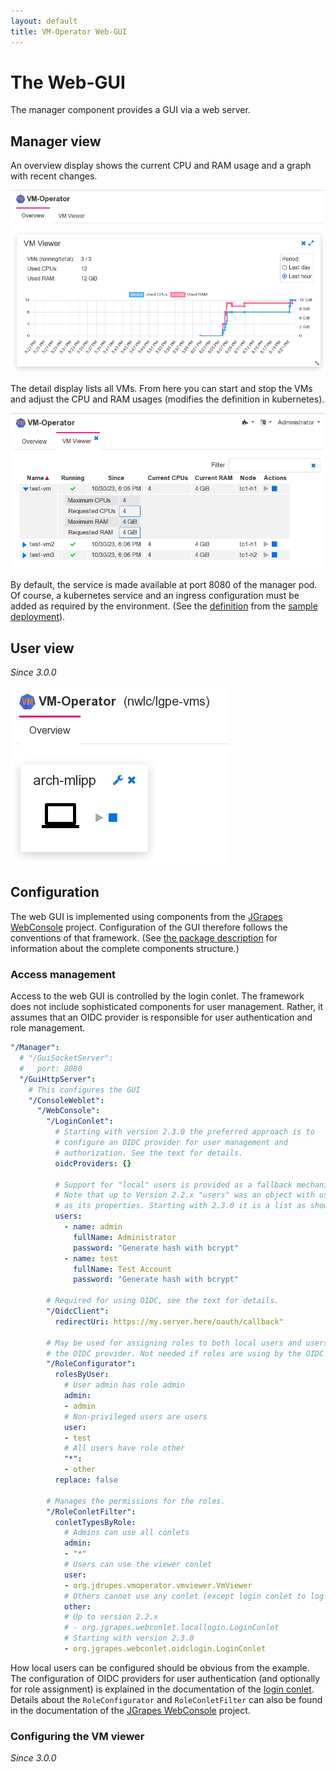 ```yaml
---
layout: default
title: VM-Operator Web-GUI
---
```


# The Web-GUI

The manager component provides a GUI via a web server.

## Manager view

An overview display shows the current CPU and RAM usage and a graph
with recent changes.

![VM-Operator GUI](VM-Operator-GUI-preview.png)

The detail display lists all VMs. From here you can start and stop
the VMs and adjust the CPU and RAM usages (modifies the definition
in kubernetes).

![VM-Operator GUI](VM-Operator-GUI-view.png)

By default, the service is made available at port 8080 of the manager 
pod. Of course, a kubernetes service and an ingress configuration must
be added as required by the environment. (See the 
[definition](https://github.com/mnlipp/VM-Operator/blob/main/deploy/vmop-service.yaml)
from the
[sample deployment](https://github.com/mnlipp/VM-Operator/tree/main/deploy)).

## User view

*Since 3.0.0*

![VM-Viewer](VmViewer-preview.png)


## Configuration

The web GUI is implemented using components from the
[JGrapes WebConsole](https://mnlipp.github.io/jgrapes/WebConsole.html)
project. Configuration of the GUI therefore follows the conventions
of that framework. (See
[the package description](latest-release/javadoc/org/jdrupes/vmoperator/manager/package-summary.html)
for information about the complete components structure.)

### Access management

Access to the web GUI is controlled by the login conlet. The framework
does not include sophisticated components for user management. Rather,
it assumes that an OIDC provider is responsible for user authentication
and role management.

```yaml
"/Manager":
  # "/GuiSocketServer":
  #   port: 8080
  "/GuiHttpServer":
    # This configures the GUI
    "/ConsoleWeblet":
      "/WebConsole":
        "/LoginConlet":
          # Starting with version 2.3.0 the preferred approach is to
          # configure an OIDC provider for user management and
          # authorization. See the text for details.
          oidcProviders: {}
          
          # Support for "local" users is provided as a fallback mechanism.
          # Note that up to Version 2.2.x "users" was an object with user names
          # as its properties. Starting with 2.3.0 it is a list as shown.
          users:
            - name: admin
              fullName: Administrator
              password: "Generate hash with bcrypt"
            - name: test
              fullName: Test Account
              password: "Generate hash with bcrypt"
              
        # Required for using OIDC, see the text for details.
        "/OidcClient":
          redirectUri: https://my.server.here/oauth/callback"
          
        # May be used for assigning roles to both local users and users from
        # the OIDC provider. Not needed if roles are using by the OIDC provider.
        "/RoleConfigurator":
          rolesByUser:
            # User admin has role admin
            admin:
            - admin
            # Non-privileged users are users
            user:
            - test
            # All users have role other
            "*":
            - other
          replace: false
          
        # Manages the permissions for the roles.
        "/RoleConletFilter":
          conletTypesByRole:
            # Admins can use all conlets
            admin:
            - "*"
            # Users can use the viewer conlet
            user:
            - org.jdrupes.vmoperator.vmviewer.VmViewer
            # Others cannot use any conlet (except login conlet to log out)
            other:
            # Up to version 2.2.x
            # - org.jgrapes.webconlet.locallogin.LoginConlet
            # Starting with version 2.3.0
            - org.jgrapes.webconlet.oidclogin.LoginConlet
```

How local users can be configured should be obvious from the example.
The configuration of OIDC providers for user authentication (and 
optionally for role assignment) is explained in the documentation of the 
[login conlet](https://mnlipp.github.io/jgrapes/javadoc-webconsole/org/jgrapes/webconlet/oidclogin/LoginConlet.html).
Details about the `RoleConfigurator` and `RoleConletFilter` can also be found
in the documentation of the
[JGrapes WebConsole](https://mnlipp.github.io/jgrapes/WebConsole.html)
project.

### Configuring the VM viewer

*Since 3.0.0*
